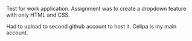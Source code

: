 Test for work application.
Assignment was to create a dropdown feature with only HTML and CSS.

Had to upload to second github account to host it.
Celipa is my main account.
